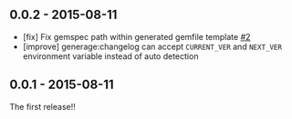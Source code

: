 ## 0.0.2 - 2015-08-11

* [fix] Fix gemspec path within generated gemfile template [#2](https://github.com/everyleaf/everyleaf-embulk_helper/pull/2)
* [improve] generage:changelog can accept `CURRENT_VER` and `NEXT_VER` environment variable instead of auto detection

## 0.0.1 - 2015-08-11

The first release!!

